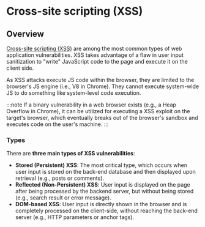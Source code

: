 # Cross-site scripting (XSS)

## Overview

[Cross-site scripting (XSS)](https://owasp.org/www-community/attacks/xss/) are among the most common types of web application vulnerabilities. XSS takes advantage of a flaw in user input sanitization to "write" JavaScript code to the page and execute it on the client side.

As XSS attacks execute JS code within the browser, they are limited to the browser's JS engine (i.e., V8 in Chrome). They cannot execute system-wide JS to do something like system-level code execution.

:::note
If a binary vulnerability in a web browser exists (e.g., a Heap Overflow in Chrome), it can be utilized for executing a XSS exploit on the target's browser, which eventually breaks out of the browser's sandbox and executes code on the user's machine.
:::

### Types

There are __three main types of XSS vulnerabilities__:

- __Stored (Persistent) XSS__: The most critical type, which occurs when user input is stored on the back-end database and then displayed upon retrieval (e.g., posts or comments).
- __Reflected (Non-Persistent) XSS__: User input is displayed on the page after being processed by the backend server, but without being stored (e.g., search result or error message).
- __DOM-based XSS__: User input is directly shown in the browser and is completely processed on the client-side, without reaching the back-end server (e.g., HTTP parameters or anchor tags).
